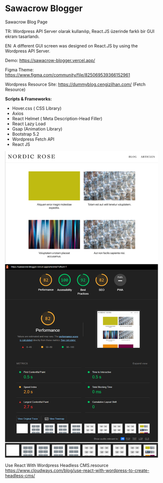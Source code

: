 
# Sawacrow Blogger
 Sawacrow Blog Page
 
 TR: Wordpress API Server olarak kullanılıp, React.JS üzerinde farklı bir GUI ekranı tasarlandı.
 
 EN: A different GUI screen was designed on React.JS by using the Wordpress API Server.
 

Demo: https://sawacrow-blogger.vercel.app/   		

Figma Theme: https://www.figma.com/community/file/825069539366152961

Wordpress Resource Site: https://dummyblog.cengizilhan.com/ (Fetch Resource)


**Scripts & Frameworks:**
 - Hover.css ( CSS Library)
 - Axios
 - React Helmet ( Meta Description-Head Filler)
 - React Lazy Load 
 - Gsap (Animation Library)
 - Bootstrap 5.2
 - Wordpress Fetch API
 - React JS

![alt text](./SS/ss1.jpg)
![alt text](./SS/ss1-min.jpg)
![alt text](./SS/ss2-min.jpg)

Use React With Wordpress Headless CMS.resource
https://www.cloudways.com/blog/use-react-with-wordpress-to-create-headless-cms/
